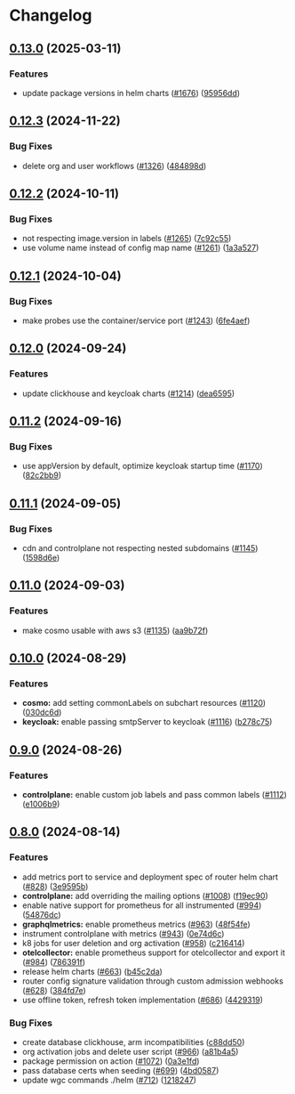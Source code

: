 # Changelog

## [0.13.0](https://github.com/wundergraph/cosmo/compare/helm-cosmo@0.12.3...helm-cosmo@0.13.0) (2025-03-11)


### Features

* update package versions in helm charts ([#1676](https://github.com/wundergraph/cosmo/issues/1676)) ([95956dd](https://github.com/wundergraph/cosmo/commit/95956dd57ff67d49c26412202b70a4d48d0713e7))

## [0.12.3](https://github.com/wundergraph/cosmo/compare/helm-cosmo@0.12.2...helm-cosmo@0.12.3) (2024-11-22)


### Bug Fixes

* delete org and user workflows ([#1326](https://github.com/wundergraph/cosmo/issues/1326)) ([484898d](https://github.com/wundergraph/cosmo/commit/484898d885fc99dda8f81a2855173bd3628a5639))

## [0.12.2](https://github.com/wundergraph/cosmo/compare/helm-cosmo@0.12.1...helm-cosmo@0.12.2) (2024-10-11)


### Bug Fixes

* not respecting image.version in labels ([#1265](https://github.com/wundergraph/cosmo/issues/1265)) ([7c92c55](https://github.com/wundergraph/cosmo/commit/7c92c5576c3d713cc9c1349cf6f725f79ed75310))
* use volume name instead of config map name ([#1261](https://github.com/wundergraph/cosmo/issues/1261)) ([1a3a527](https://github.com/wundergraph/cosmo/commit/1a3a5273b2dda03e7cb1a5ee429aa14efcb058cc))

## [0.12.1](https://github.com/wundergraph/cosmo/compare/helm-cosmo@0.12.0...helm-cosmo@0.12.1) (2024-10-04)


### Bug Fixes

* make probes use the container/service port ([#1243](https://github.com/wundergraph/cosmo/issues/1243)) ([6fe4aef](https://github.com/wundergraph/cosmo/commit/6fe4aeff7b2c30a220c5b7e0c95a78ac39e330bd))

## [0.12.0](https://github.com/wundergraph/cosmo/compare/helm-cosmo@0.11.2...helm-cosmo@0.12.0) (2024-09-24)


### Features

* update clickhouse and keycloak charts ([#1214](https://github.com/wundergraph/cosmo/issues/1214)) ([dea6595](https://github.com/wundergraph/cosmo/commit/dea65954c8180d562527f425157ddfeaee83ad44))

## [0.11.2](https://github.com/wundergraph/cosmo/compare/helm-cosmo@0.11.1...helm-cosmo@0.11.2) (2024-09-16)


### Bug Fixes

* use appVersion by default, optimize keycloak startup time ([#1170](https://github.com/wundergraph/cosmo/issues/1170)) ([82c2bb9](https://github.com/wundergraph/cosmo/commit/82c2bb98d568fd7973fa700a84bec7ce4c0c51cf))

## [0.11.1](https://github.com/wundergraph/cosmo/compare/helm-cosmo@0.11.0...helm-cosmo@0.11.1) (2024-09-05)


### Bug Fixes

* cdn and controlplane not respecting nested subdomains ([#1145](https://github.com/wundergraph/cosmo/issues/1145)) ([1598d6e](https://github.com/wundergraph/cosmo/commit/1598d6e421cf3b51997050d006faf9655fd96fdd))

## [0.11.0](https://github.com/wundergraph/cosmo/compare/helm-cosmo@0.10.0...helm-cosmo@0.11.0) (2024-09-03)


### Features

* make cosmo usable with aws s3  ([#1135](https://github.com/wundergraph/cosmo/issues/1135)) ([aa9b72f](https://github.com/wundergraph/cosmo/commit/aa9b72fe59a02557f11c2eed494f7691fea236aa))

## [0.10.0](https://github.com/wundergraph/cosmo/compare/helm-cosmo@0.9.0...helm-cosmo@0.10.0) (2024-08-29)


### Features

* **cosmo:** add setting commonLabels on subchart resources ([#1120](https://github.com/wundergraph/cosmo/issues/1120)) ([030dc6d](https://github.com/wundergraph/cosmo/commit/030dc6da6652508d041bb34715d867d3a54db004))
* **keycloak:** enable passing smtpServer to keycloak ([#1116](https://github.com/wundergraph/cosmo/issues/1116)) ([b278c75](https://github.com/wundergraph/cosmo/commit/b278c75a4fdfa572e8891a61ff3bc582947c7c2b))

## [0.9.0](https://github.com/wundergraph/cosmo/compare/helm-cosmo@0.8.0...helm-cosmo@0.9.0) (2024-08-26)


### Features

* **controlplane:** enable custom job labels and pass common labels  ([#1112](https://github.com/wundergraph/cosmo/issues/1112)) ([e1006b9](https://github.com/wundergraph/cosmo/commit/e1006b935e5f1003f1818544c6c455bebc0929de))

## [0.8.0](https://github.com/wundergraph/cosmo/compare/helm-cosmo-v0.7.0...helm-cosmo@0.8.0) (2024-08-14)


### Features

* add metrics port to service and deployment spec of router helm chart ([#828](https://github.com/wundergraph/cosmo/issues/828)) ([3e9595b](https://github.com/wundergraph/cosmo/commit/3e9595b3b1ee99c8d7baadf19b42cff8b95a7a43))
* **controlplane:** add overriding the mailing options ([#1008](https://github.com/wundergraph/cosmo/issues/1008)) ([f19ec90](https://github.com/wundergraph/cosmo/commit/f19ec90ca2cb2259384c2119291c43d4b5bcd11e))
* enable native support for prometheus for all instrumented ([#994](https://github.com/wundergraph/cosmo/issues/994)) ([54876dc](https://github.com/wundergraph/cosmo/commit/54876dc69fd98259463e6514c6c02e2b006ac807))
* **graphqlmetrics:** enable prometheus metrics ([#963](https://github.com/wundergraph/cosmo/issues/963)) ([48f54fe](https://github.com/wundergraph/cosmo/commit/48f54fed6444fd6ffc25a86fe45225b717fabca4))
* instrument controlplane with metrics ([#943](https://github.com/wundergraph/cosmo/issues/943)) ([0e74d6c](https://github.com/wundergraph/cosmo/commit/0e74d6c9c7699a335bb56d74bfc0cf3b2fdbc70e))
* k8 jobs for user deletion and org activation ([#958](https://github.com/wundergraph/cosmo/issues/958)) ([c216414](https://github.com/wundergraph/cosmo/commit/c216414fac9e582548073e87cfeb1c795315122a))
* **otelcollector:** enable prometheus support for otelcollector and export it ([#984](https://github.com/wundergraph/cosmo/issues/984)) ([786391f](https://github.com/wundergraph/cosmo/commit/786391fc48def4648558042ef2cb05c99b010a7e))
* release helm charts ([#663](https://github.com/wundergraph/cosmo/issues/663)) ([b45c2da](https://github.com/wundergraph/cosmo/commit/b45c2da2a36d7360910eb7c3d2a3207c89d3bbdb))
* router config signature validation through custom admission webhooks ([#628](https://github.com/wundergraph/cosmo/issues/628)) ([384fd7e](https://github.com/wundergraph/cosmo/commit/384fd7e3372479e96fccc4fc771dc4e9f9c84754))
* use offline token, refresh token implementation ([#686](https://github.com/wundergraph/cosmo/issues/686)) ([4429319](https://github.com/wundergraph/cosmo/commit/442931935e979f53b0b093fbad217a2c91807f8e))


### Bug Fixes

* create database clickhouse, arm incompatibilities ([c88dd50](https://github.com/wundergraph/cosmo/commit/c88dd507318334d40e9352a69a5df32d047d94f4))
* org activation jobs and delete user script ([#966](https://github.com/wundergraph/cosmo/issues/966)) ([a81b4a5](https://github.com/wundergraph/cosmo/commit/a81b4a57ab5702703fd6218d90c200c5a8a543f5))
* package permission on action ([#1072](https://github.com/wundergraph/cosmo/issues/1072)) ([0a3e1fd](https://github.com/wundergraph/cosmo/commit/0a3e1fd7553355da25e026e6f29492a3b84d8373))
* pass database certs when seeding ([#699](https://github.com/wundergraph/cosmo/issues/699)) ([4bd0587](https://github.com/wundergraph/cosmo/commit/4bd0587e2a052cec597d9af2c1255fd041c3c239))
* update wgc commands ./helm ([#712](https://github.com/wundergraph/cosmo/issues/712)) ([1218247](https://github.com/wundergraph/cosmo/commit/1218247b89406b7df4d5e1d16cf0a231faf3c138))
